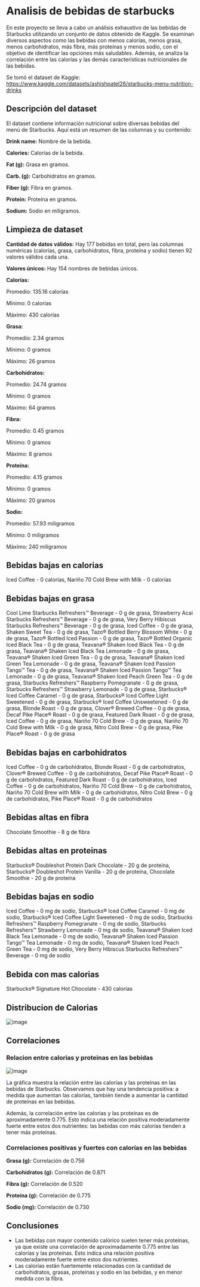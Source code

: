 # Analisis de bebidas de starbucks

En este proyecto se lleva a cabo un análisis exhaustivo de las bebidas de Starbucks utilizando un conjunto de datos obtenido de Kaggle. Se examinan diversos aspectos como las bebidas con menos calorías, menos grasa, menos carbohidratos, más fibra, más proteínas y menos sodio, con el objetivo de identificar las opciones más saludables. Además, se analiza la correlación entre las calorías y las demás características nutricionales de las bebidas.

Se tomó el dataset de Kaggle: https://www.kaggle.com/datasets/ashishpatel26/starbucks-menu-nutrition-drinks

<h2>Descripción del dataset</h2>

El dataset contiene información nutricional sobre diversas bebidas del menú de Starbucks. Aquí está un resumen de las columnas y su contenido:

<strong>Drink name:</strong> Nombre de la bebida.

<strong>Calories:</strong> Calorías de la bebida.

<strong>Fat (g):</strong> Grasa en gramos.

<strong>Carb. (g):</strong> Carbohidratos en gramos.

<strong>Fiber (g):</strong> Fibra en gramos.

<strong>Protein:</strong> Proteína en gramos.

<strong>Sodium:</strong> Sodio en miligramos.

<h2>Limpieza de dataset</h2>

<strong>Cantidad de datos válidos:</strong> Hay 177 bebidas en total, pero las columnas numéricas (calorías, grasa, carbohidratos, fibra, proteína y sodio) tienen 92 valores válidos cada una.

<strong>Valores únicos:</strong> Hay 154 nombres de bebidas únicos.

<strong>Calorías:</strong>

Promedio: 135.16 calorías

Mínimo: 0 calorías

Máximo: 430 calorías

<strong>Grasa:</strong>

Promedio: 2.34 gramos

Mínimo: 0 gramos

Máximo: 26 gramos

<strong>Carbohidratos:</strong>

Promedio: 24.74 gramos

Mínimo: 0 gramos

Máximo: 64 gramos

<strong>Fibra:</strong>

Promedio: 0.45 gramos

Mínimo: 0 gramos

Máximo: 8 gramos

<strong>Proteína:</strong>

Promedio: 4.15 gramos

Mínimo: 0 gramos

Máximo: 20 gramos

<strong>Sodio:</strong>

Promedio: 57.93 miligramos

Mínimo: 0 miligramos

Máximo: 240 miligramos

<h2>Bebidas bajas en calorias</h2>

Iced Coffee - 0 calorías, Nariño 70 Cold Brew with Milk - 0 calorías

<h2>Bebidas bajas en grasa</h2>

Cool Lime Starbucks Refreshers™ Beverage - 0 g de grasa, Strawberry Acai Starbucks Refreshers™ Beverage - 0 g de grasa, Very Berry Hibiscus Starbucks Refreshers™ Beverage - 0 g de grasa, Iced Coffee - 0 g de grasa, Shaken Sweet Tea - 0 g de grasa, Tazo® Bottled Berry Blossom White - 0 g de grasa, Tazo® Bottled Iced Passion - 0 g de grasa, Tazo® Bottled Organic Iced Black Tea - 0 g de grasa, Teavana® Shaken Iced Black Tea - 0 g de grasa, Teavana® Shaken Iced Black Tea Lemonade - 0 g de grasa, Teavana® Shaken Iced Green Tea - 0 g de grasa, Teavana® Shaken Iced Green Tea Lemonade - 0 g de grasa, Teavana® Shaken Iced Passion Tango™ Tea - 0 g de grasa, Teavana® Shaken Iced Passion Tango™ Tea Lemonade - 0 g de grasa, Teavana® Shaken Iced Peach Green Tea - 0 g de grasa, Starbucks Refreshers™ Raspberry Pomegranate - 0 g de grasa, Starbucks Refreshers™ Strawberry Lemonade - 0 g de grasa, Starbucks® Iced Coffee Caramel - 0 g de grasa, Starbucks® Iced Coffee Light Sweetened - 0 g de grasa, Starbucks® Iced Coffee Unsweetened - 0 g de grasa, Blonde Roast - 0 g de grasa, Clover® Brewed Coffee - 0 g de grasa, Decaf Pike Place® Roast - 0 g de grasa, Featured Dark Roast - 0 g de grasa, Iced Coffee - 0 g de grasa, Nariño 70 Cold Brew - 0 g de grasa, Nariño 70 Cold Brew with Milk - 0 g de grasa, Nitro Cold Brew - 0 g de grasa, Pike Place® Roast - 0 g de grasa

<h2>Bebidas bajas en carbohidratos</h2>

Iced Coffee - 0 g de carbohidratos, Blonde Roast - 0 g de carbohidratos, Clover® Brewed Coffee - 0 g de carbohidratos, Decaf Pike Place® Roast - 0 g de carbohidratos, Featured Dark Roast - 0 g de carbohidratos, Iced Coffee - 0 g de carbohidratos, Nariño 70 Cold Brew - 0 g de carbohidratos, Nariño 70 Cold Brew with Milk - 0 g de carbohidratos, Nitro Cold Brew - 0 g de carbohidratos, Pike Place® Roast - 0 g de carbohidratos

<h2>Bebidas altas en fibra</h2>

Chocolate Smoothie - 8 g de fibra

<h2>Bebidas altas en proteinas</h2>

Starbucks® Doubleshot Protein Dark Chocolate - 20 g de proteína, Starbucks® Doubleshot Protein Vanilla - 20 g de proteína, Chocolate Smoothie - 20 g de proteína

<h2>Bebidas bajas en sodio</h2>

Iced Coffee - 0 mg de sodio, Starbucks® Iced Coffee Caramel - 0 mg de sodio, Starbucks® Iced Coffee Light Sweetened - 0 mg de sodio, Starbucks Refreshers™ Raspberry Pomegranate - 0 mg de sodio, Starbucks Refreshers™ Strawberry Lemonade - 0 mg de sodio, Teavana® Shaken Iced Black Tea Lemonade - 0 mg de sodio, Teavana® Shaken Iced Passion Tango™ Tea Lemonade - 0 mg de sodio, Teavana® Shaken Iced Peach Green Tea - 0 mg de sodio, Very Berry Hibiscus Starbucks Refreshers™ Beverage - 0 mg de sodio

<h2>Bebida con mas calorias</h2>

Starbucks® Signature Hot Chocolate - 430 calorías

<h2>Distribucion de Calorias</h2>

![image](https://github.com/mstovarh/analisis-de-bebidas-de-starbucks/assets/107591274/b9aabfb7-747b-46b2-a6c2-45a3818aee19)

<h2>Correlaciones</h2>

<h3>Relacion entre calorias y proteinas en las bebidas</h3>

![image](https://github.com/mstovarh/analisis-de-bebidas-de-starbucks/assets/107591274/a52c4d87-9a93-43df-b5d4-ea8204359115)

La gráfica muestra la relación entre las calorías y las proteínas en las bebidas de Starbucks. Observamos que hay una tendencia positiva: a medida que aumentan las calorías, también tiende a aumentar la cantidad de proteínas en las bebidas.

Además, la correlación entre las calorías y las proteínas es de aproximadamente 0.775. Esto indica una relación positiva moderadamente fuerte entre estos dos nutrientes: las bebidas con más calorías tienden a tener más proteínas.

<h3>Correlaciones positivas y fuertes con calorías en las bebidas</h3>

<strong>Grasa (g):</strong> Correlación de 0.756

<strong>Carbohidratos (g):</strong> Correlación de 0.871

<strong>Fibra (g):</strong> Correlación de 0.520

<strong>Proteína (g):</strong> Correlación de 0.775

<strong>Sodio (mg):</strong> Correlación de 0.730

<h2>Conclusiones</h2>

-  Las bebidas con mayor contenido calórico suelen tener más proteínas, ya que existe una correlación de aproximadamente 0.775 entre las calorías y las proteínas. Esto indica una relación positiva moderadamente fuerte entre estos dos nutrientes.
- Las calorías están fuertemente relacionadas con la cantidad de carbohidratos, grasas, proteínas y sodio en las bebidas, y en menor medida con la fibra.
